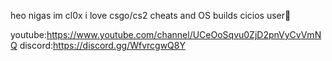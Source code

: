 heo nigas im cl0x
i love csgo/cs2 cheats and OS builds 
cicios user🤩

youtube:https://www.youtube.com/channel/UCeOoSqvu0ZjD2pnVyCvVmNQ
discord:https://discord.gg/WfvrcgwQ8Y
